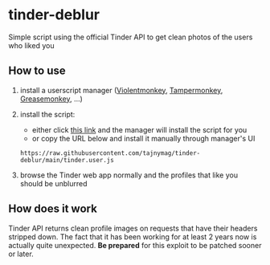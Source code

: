 # tinder-deblur
 Simple script using the official Tinder API to get clean photos of the users who liked you

## How to use

1. install a userscript manager ([Violentmonkey](https://violentmonkey.github.io/), [Tampermonkey](https://www.tampermonkey.net/), [Greasemonkey](https://www.greasespot.net/), ...)
2. install the script:
    * either click [this link](https://raw.githubusercontent.com/tajnymag/tinder-deblur/main/tinder.user.js) and the manager will install the script for you
    * or copy the URL below and install it manually through manager's UI

    `https://raw.githubusercontent.com/tajnymag/tinder-deblur/main/tinder.user.js`
3. browse the Tinder web app normally and the profiles that like you should be unblurred

## How does it work

Tinder API returns clean profile images on requests that have their headers stripped down. The fact that it has been working for at least 2 years now is actually quite unexpected. **Be prepared** for this exploit to be patched sooner or later.
